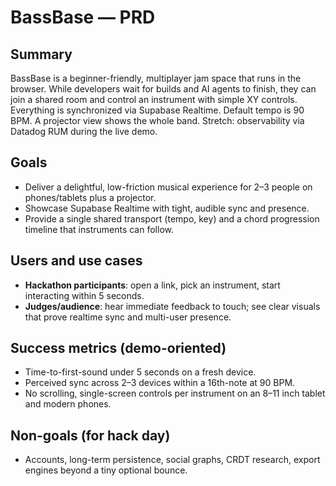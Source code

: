 # BassBase — PRD

## Summary
BassBase is a beginner-friendly, multiplayer jam space that runs in the browser. While developers wait for builds and AI agents to finish, they can join a shared room and control an instrument with simple XY controls. Everything is synchronized via Supabase Realtime. Default tempo is 90 BPM. A projector view shows the whole band. Stretch: observability via Datadog RUM during the live demo.

## Goals
- Deliver a delightful, low-friction musical experience for 2–3 people on phones/tablets plus a projector.
- Showcase Supabase Realtime with tight, audible sync and presence.
- Provide a single shared transport (tempo, key) and a chord progression timeline that instruments can follow.

## Users and use cases
- **Hackathon participants**: open a link, pick an instrument, start interacting within 5 seconds.
- **Judges/audience**: hear immediate feedback to touch; see clear visuals that prove realtime sync and multi-user presence.

## Success metrics (demo-oriented)
- Time-to-first-sound under 5 seconds on a fresh device.
- Perceived sync across 2–3 devices within a 16th-note at 90 BPM.
- No scrolling, single-screen controls per instrument on an 8–11 inch tablet and modern phones.

## Non-goals (for hack day)
- Accounts, long-term persistence, social graphs, CRDT research, export engines beyond a tiny optional bounce.